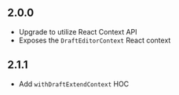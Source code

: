 ## 2.0.0

- Upgrade to utilize React Context API
- Exposes the `DraftEditorContext` React context

## 2.1.1

- Add `withDraftExtendContext` HOC
